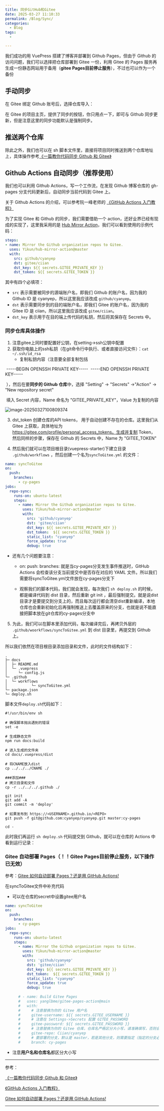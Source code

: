 ```yaml
---
title: 同步GitHub和Gitee
date: 2025-03-27 11:10:33
permalink: /Blog/Sync/
categories:
  - Blog
tags:
  - 

---
```




我们成功的用 VuePress 搭建了博客并部署到 Github Pages，但由于 Github 的访问问题，我们可以选择把仓库部署到 Gitee 一份，利用 Gitee 的 Pages 服务再生成一份静态网站用于备用（**gitee Pages目前停止服务**），不过也可以作为一个备份



## 手动同步

在 Gitee 绑定 Github 账号后，选择仓库导入：

在 Gitee 的项目主页，提供了同步的按钮，你只用点一下，即可与 Github 同步更新，但是注意这里的同步功能默认是强制同步。



## 推送两个仓库

除此之外，我们也可以在 sh 脚本文件里，直接将项目同时推送到两个仓库地址上，具体操作参考[《一篇教你代码同步 Github 和 Gitee》](https://github.com/mqyqingfeng/Blog/issues/236) 



## Github Actions 自动同步（推荐使用）

我们也可以利用 Github Actions，写一个工作流，在发现 Github 博客仓库的 gh-pages 分支代码更新后，自动同步当前代码到 Gitee 上。

关于 Github Actions 的介绍，可以参考阮一峰老师的 [《GitHub Actions 入门教程》](http://www.ruanyifeng.com/blog/2019/09/getting-started-with-github-actions.html)

为了实现 Gitee 和 Github 的同步，我们需要借助一个 action，还好业界已经有现成的实现了，这里我采用的是 [Hub Mirror Action](https://github.com/Yikun/hub-mirror-action)，我们可以看到使用的示例代码：

```yml
steps:
- name: Mirror the Github organization repos to Gitee.
  uses: Yikun/hub-mirror-action@master
  with:
    src: github/cyanyep
    dst: gitee/ciian
    dst_key: ${{ secrets.GITEE_PRIVATE_KEY }}
    dst_token: ${{ secrets.GITEE_TOKEN }}
```

其中有四个必填项：

- `src` 表示需要被同步的源端账户名，即我们 Github 的账户名，因为我的 Github ID 是 cyanyep，所以这里我应该改成 `github/cyanyep`。
- `dst` 表示需要同步到的目的端账户名，即我们 Gitee 的账户名，因为我的 Gitee ID 是 ciian，所以这里我应该改成 `gitee/ciian`。
- `dst_key` 表示用于在目的端上传代码的私钥，然后将其保存在 Secrets 中。

### 同步仓库具体操作

1. 注意gitee上同时要配置好公钥，在setting->ssh公钥中配置
2. 获取你电脑上的ssh私钥（在git命令行中执行、或者直接访问文件）：`cat ~/.ssh/id_rsa`
   - 复制私钥内容（注意要全部复制包括

​			-----BEGIN OPENSSH PRIVATE KEY-----
​			-----END OPENSSH PRIVATE KEY-----

​			），然后在要**同步的 Github 仓库**中，选择 "Setting" -> "Secrets" ->"Action" -> "New repository secret"

​			填入 Secret 内容，Name 命名为 "GITEE_PRIVATE_KEY"，Value 为复制的内容

![image-20250327100809374](https://img.cyanyep.top/Blog/image-20250327100809374.png)

3. dst_token 创建仓库的API tokens， 用于自动创建不存在的仓库。这里我们从 Gitee 上获取，具体地址为 https://gitee.com/profile/personal_access_tokens。生成并复制 Token，然后同样的步骤，保存在 Github 的 Secrets 中，Name 为 "GITEE_TOKEN"

4. 然后我们就可以在项目根目录(vuepress-starter)下建立目录 `.github/workflows` ，然后创建一个名为`syncToGitee.yml` 的文件：

```yml
name: syncToGitee
on:
  push:
    branches:
      - cy-pages
jobs:
  repo-sync:
    runs-on: ubuntu-latest
    steps:
      - name: Mirror the Github organization repos to Gitee.
        uses: Yikun/hub-mirror-action@master
        with:
          src: 'github/cyanyep'
          dst: 'gitee/ciian'
          dst_key: ${{ secrets.GITEE_PRIVATE_KEY }}
          dst_token:  ${{ secrets.GITEE_TOKEN }}
          static_list: "cyanyep"
          force_update: true
          debug: true
```

- 还有几个问题要注意：

  - on: push: branches: 就是当cy-pages分支发生事件推送时，GitHub Actions 会检查该分支当前提交中是否存在对应的 YAML 文件。所以我们需要将syncToGitee.yml文件放在cy-pages分支下

  - 观察我们的脚本代码，我们就会发现，每次我们 `sh deploy.sh` 的时候，都是编译代码到 dist 目录，然后重新 git init ，最后强制提交。就是说dist目录才是要提交到分支上的，而且每次运行都会清空dist重新编译，本地仓库也会重新初始化后再强制推送上去覆盖原来的分支，也就是说不能直接把脚本放在git仓库的cy-pages分支中


5. 为此，我们可以在脚本里添加代码，每次编译完后，再拷贝外层的 `.github/woorkflows/syncToGitee.yml` 到 dist 目录里，再提交到 Github 上。

所以我们依然在项目根目录添加目录和文件，此时的文件结构如下：

```
.
├─ docs
│  ├─ README.md
│  └─ .vuepress
│     └─ config.js
└─ .github
│  └─ workflows
│			└─ syncToGitee.yml
└─ package.json
└─ deploy.sh
```

脚本文件`deploy.sh`代码如下：

```
#!/usr/bin/env sh

# 确保脚本抛出遇到的错误
set -e

# 生成静态文件
npm run docs:build

# 进入生成的文件夹
cd docs/.vuepress/dist

# 将CNAME放入dist
cp ../../../CNAME ./

###添加###
# 拷贝目录和文件
cp -r ../../../.github ./

git init
git add -A
git commit -m 'deploy'

# 如果发布到 https://<USERNAME>.github.io/<REPO>
git push -f git@github.com:cyanyep/cyanyep.git master:cy-pages

cd -
```

此时我们再运行 `sh deploy.sh` 代码提交到 Github，就可以在仓库的 Actions 中看到运行记录：



### Gitee 自动部署 Pages（！！Gitee Pages目前停止服务，以下操作已无效）

参考：[Gitee 如何自动部署 Pages？还是用 GitHub Actions!](https://github.com/mqyqingfeng/Blog/issues/238)

在syncToGitee文件中补充代码

- 可以在仓库的secret中设置gitee用户名

```yml
name: syncToGitee
on:
  push:
    branches:
      - cy-pages
jobs:
  repo-sync:
    runs-on: ubuntu-latest
    steps:
      - name: Mirror the Github organization repos to Gitee.
        uses: Yikun/hub-mirror-action@master
        with:
          src: 'github/cyanyep'
          dst: 'gitee/ciian'
          dst_key: ${{ secrets.GITEE_PRIVATE_KEY }}
          dst_token:  ${{ secrets.GITEE_TOKEN }}
          static_list: "cyanyep"
          force_update: true
          debug: true
          
      # - name: Build Gitee Pages
      #   uses: yanglbme/gitee-pages-action@main
      #   with:
      #     # 注意替换为你的 Gitee 用户名
      #     gitee-username: ${{ secrets.GITEE_USERNAME }}
      #     # 注意在 Settings->Secrets 配置 GITEE_PASSWORD
      #     gitee-password: ${{ secrets.GITEE_PASSWORD }}
      #     # 注意替换为你的 Gitee 仓库，仓库名严格区分大小写，请准确填写，否则会出错
      #     gitee-repo: Ciian/cyanyep
      #     # 要部署的分支，默认是 master，若是其他分支，则需要指定（指定的分支必须存在）
      #     branch: cy-pages
```

- 注意**用户名和仓库名**都区分大小写



---

参考：

[《一篇教你代码同步 Github 和 Gitee》](https://github.com/mqyqingfeng/Blog/issues/236) 

 [《GitHub Actions 入门教程》](http://www.ruanyifeng.com/blog/2019/09/getting-started-with-github-actions.html)

[Gitee 如何自动部署 Pages？还是用 GitHub Actions!](https://github.com/mqyqingfeng/Blog/issues/238)



---


